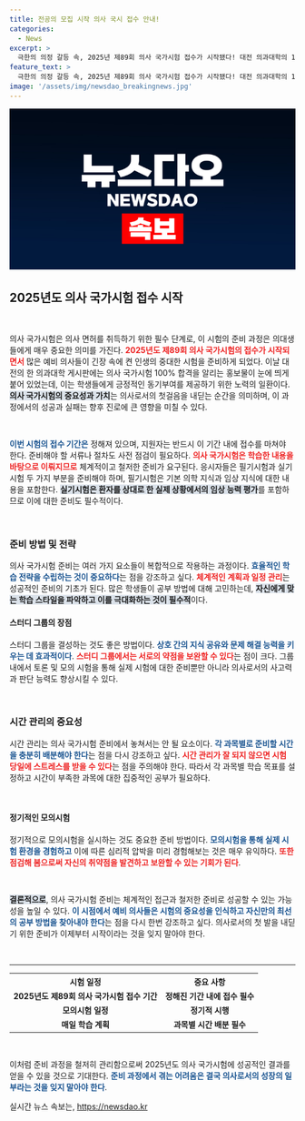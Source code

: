 ```yaml
---
title: 전공의 모집 시작 의사 국시 접수 안내!
categories:
  - News
excerpt: >
  극한의 의정 갈등 속, 2025년 제89회 의사 국가시험 접수가 시작됐다! 대전 의과대학의 100% 합격 홍보물, 과연 그 배경은? 클릭해 더욱 놀라운 진실을 확인하세요!
feature_text: >
  극한의 의정 갈등 속, 2025년 제89회 의사 국가시험 접수가 시작됐다! 대전 의과대학의 100% 합격 홍보물, 과연 그 배경은? 클릭해 더욱 놀라운 진실을 확인하세요!
image: '/assets/img/newsdao_breakingnews.jpg'
---
```


<p><img src="/assets/img/newsdao_breakingnews.jpg" alt="ranknews 속보" /></p>

<h2 data-ke-size="size26">2025년도 의사 국가시험 접수 시작</h2>

<p data-ke-size="size16">&nbsp;</p>

<p>의사 국가시험은 의사 면허를 취득하기 위한 필수 단계로, 이 시험의 준비 과정은 의대생들에게 매우 중요한 의미를 가진다. <b><span style="color: #ee2323;">2025년도 제89회 의사 국가시험의 접수가 시작되면서</span></b> 많은 예비 의사들이 긴장 속에 켠 인생의 중대한 시험을 준비하게 되었다. 이날 대전의 한 의과대학 게시판에는 의사 국가시험 100% 합격을 알리는 홍보물이 눈에 띄게 붙어 있었는데, 이는 학생들에게 긍정적인 동기부여를 제공하기 위한 노력의 일환이다. <b><span style="background-color: #21538527;">의사 국가시험의 중요성과 가치</span></b>는 의사로서의 첫걸음을 내딛는 순간을 의미하며, 이 과정에서의 성공과 실패는 향후 진로에 큰 영향을 미칠 수 있다.</p>

<p data-ke-size="size16">&nbsp;</p>

<p><b><span style="color: #1a5490;">이번 시험의 접수 기간은</span></b> 정해져 있으며, 지원자는 반드시 이 기간 내에 접수를 마쳐야 한다. 준비해야 할 서류나 절차도 사전 점검이 필요하다. <b><span style="color: #ee2323;">의사 국가시험은 학습한 내용을 바탕으로 이뤄지므로</span></b> 체계적이고 철저한 준비가 요구된다. 응시자들은 필기시험과 실기시험 두 가지 부분을 준비해야 하며, 필기시험은 기본 의학 지식과 임상 지식에 대한 내용을 포함한다. <b><span style="background-color: #21538527;">실기시험은 환자를 상대로 한 실제 상황에서의 임상 능력 평가</span></b>를 포함하므로 이에 대한 준비도 필수적이다.</p>

<p data-ke-size="size16">&nbsp;</p>

<h3>준비 방법 및 전략</h3>

<p>의사 국가시험 준비는 여러 가지 요소들이 복합적으로 작용하는 과정이다. <b><span style="color: #1a5490;">효율적인 학습 전략을 수립하는 것이 중요하다</span></b>는 점을 강조하고 싶다. <b><span style="color: #ee2323;">체계적인 계획과 일정 관리</span></b>는 성공적인 준비의 기초가 된다. 많은 학생들이 공부 방법에 대해 고민하는데, <b><span style="background-color: #21538527;">자신에게 맞는 학습 스타일을 파악하고 이를 극대화하는 것이 필수적</span></b>이다. </p>

<h4>스터디 그룹의 장점</h4>

<p>스터디 그룹을 결성하는 것도 좋은 방법이다. <b><span style="color: #1a5490;">상호 간의 지식 공유와 문제 해결 능력을 키우는 데 효과적이다</span></b>. <b><span style="color: #ee2323;">스터디 그룹에서는 서로의 약점을 보완할 수 있다</span></b>는 점이 크다. 그룹 내에서 토론 및 모의 시험을 통해 실제 시험에 대한 준비뿐만 아니라 의사로서의 사고력과 판단 능력도 향상시킬 수 있다.</p>

<p data-ke-size="size16">&nbsp;</p>

<h3>시간 관리의 중요성</h3>

<p>시간 관리는 의사 국가시험 준비에서 놓쳐서는 안 될 요소이다. <b><span style="color: #1a5490;">각 과목별로 준비할 시간을 충분히 배분해야 한다</span></b>는 점을 다시 강조하고 싶다. <b><span style="color: #ee2323;">시간 관리가 잘 되지 않으면 시험 당일에 스트레스를 받을 수 있다</span></b>는 점을 주의해야 한다. 따라서 각 과목별 학습 목표를 설정하고 시간이 부족한 과목에 대한 집중적인 공부가 필요하다.</p>

<p data-ke-size="size16">&nbsp;</p>

<h4>정기적인 모의시험</h4>

<p>정기적으로 모의시험을 실시하는 것도 중요한 준비 방법이다. <b><span style="color: #1a5490;">모의시험을 통해 실제 시험 환경을 경험하고</span></b> 이에 따른 심리적 압박을 미리 경험해보는 것은 매우 유익하다. <b><span style="color: #ee2323;">또한 점검해 봄으로써 자신의 취약점을 발견하고 보완할 수 있는 기회가 된다</span></b>. </p>

<p data-ke-size="size16">&nbsp;</p>

<p><b><span style="background-color: #21538527;">결론적으로</span></b>, 의사 국가시험 준비는 체계적인 접근과 철저한 준비로 성공할 수 있는 가능성을 높일 수 있다. <b><span style="color: #1a5490;">이 시점에서 예비 의사들은 시험의 중요성을 인식하고 자신만의 최선의 공부 방법을 찾아내야 한다</span></b>는 점을 다시 한번 강조하고 싶다. 의사로서의 첫 발을 내딛기 위한 준비가 이제부터 시작이라는 것을 잊지 말아야 한다. </p>

<p data-ke-size="size16">&nbsp;</p> 

<hr>

<table style="width: 100%;">
  <tr>
    <th style="text-align: center;">시험 일정</th>
    <th style="text-align: center;">중요 사항</th>
  </tr>
  <tr>
    <td style="text-align: center; height: 17px;"><b>2025년도 제89회 의사 국가시험 접수 기간</b></td>
    <td style="text-align: center; height: 17px;"><b>정해진 기간 내에 접수 필수</b></td>
  </tr>
  <tr>
    <td style="text-align: center; height: 17px;"><b>모의시험 일정</b></td>
    <td style="text-align: center; height: 17px;"><b>정기적 시행</b></td>
  </tr>
  <tr>
    <td style="text-align: center; height: 17px;"><b>매일 학습 계획</b></td>
    <td style="text-align: center; height: 17px;"><b>과목별 시간 배분 필수</b></td>
  </tr>
</table>

<p data-ke-size="size16">&nbsp;</p> 

<p>이처럼 준비 과정을 철저히 관리함으로써 2025년도 의사 국가시험에 성공적인 결과를 얻을 수 있을 것으로 기대한다. <b><span style="color: #1a5490;">준비 과정에서 겪는 어려움은 결국 의사로서의 성장의 일부라는 것을 잊지 말아야 한다</span></b>.</p>
실시간 뉴스 속보는, <a href="https://newsdao.kr" rel="dofollow">https://newsdao.kr</a>


